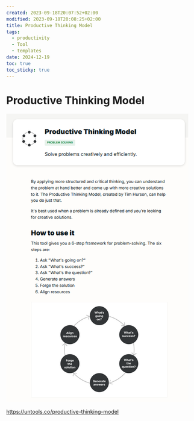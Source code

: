 ```yaml
---
created: 2023-09-18T20:07:52+02:00
modified: 2023-09-18T20:08:25+02:00
title: Productive Thinking Model
tags:
  - productivity
  - Tool
  - templates
date: 2024-12-19
toc: true
toc_sticky: true
---
```



# Productive Thinking Model



![](_asset/2023-09-18-Productive-Thinking-Model-202412191636.png)


<https://untools.co/productive-thinking-model>

